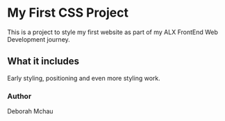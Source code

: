 # My First CSS Project
This is a project to style my first website as part of my ALX FrontEnd Web Development journey.

## What it includes
Early styling, positioning and even more styling work.

### Author
Deborah Mchau
